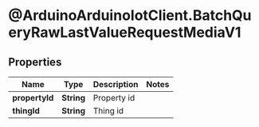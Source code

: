 # @ArduinoArduinoIotClient.BatchQueryRawLastValueRequestMediaV1

## Properties

Name | Type | Description | Notes
------------ | ------------- | ------------- | -------------
**propertyId** | **String** | Property id | 
**thingId** | **String** | Thing id | 



